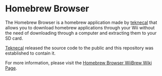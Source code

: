# Homebrew Browser

The Homebrew Browser is a homebrew application made by [teknecal](https://wiibrew.org/wiki/User:Teknecal) that allows you to download homebrew applications through your Wii without the need of downloading through a computer and extracting them to your SD card.

 [Teknecal](https://wiibrew.org/wiki/User:Teknecal) released the source code to the public and this repository was established to contain it.

For more information, please visit the [Homebrew Browser WiiBrew Wiki Page](https://wiibrew.org/wiki/Homebrew_Browser).
